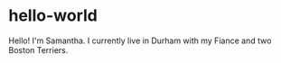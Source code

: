 # hello-world
Hello! I'm Samantha. I currently live in Durham with my Fiance and two Boston Terriers. 
